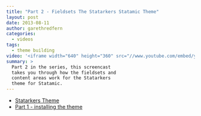 ```yaml
---
title: "Part 2 - Fieldsets The Statarkers Statamic Theme"
layout: post
date: 2013-08-11
author: garethredfern
categories:
  - videos
tags:
  - theme building
video: '<iframe width="640" height="360" src="//www.youtube.com/embed/yjF8fxzJHJ0?rel=0" frameborder="0" allowfullscreen></iframe>'
summary: >
  Part 2 in the series, this screencast
  takes you through how the fieldsets and
  content areas work for the Statarkers
  theme for Statamic.
---
```

- [Statarkers Theme](http://www.statamicthemes.com/themes/statarkers-theme)
- [Part 1 - installing the theme](http://www.statamicthemes.com/articles/part-1-installing-the-statarkers-statamic-theme)
